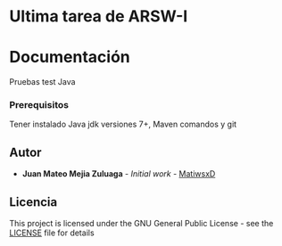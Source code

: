 # Ultima tarea de ARSW-I


# Documentación

Pruebas test Java 

### Prerequisitos

Tener instalado Java jdk versiones 7+, Maven comandos y git


## Autor

* **Juan Mateo Mejia Zuluaga** - *Initial work* - [MatiwsxD](https://github.com/MatiwsxD)


## Licencia

This project is licensed under the GNU General Public License - see the [LICENSE](LICENSE) file for details
